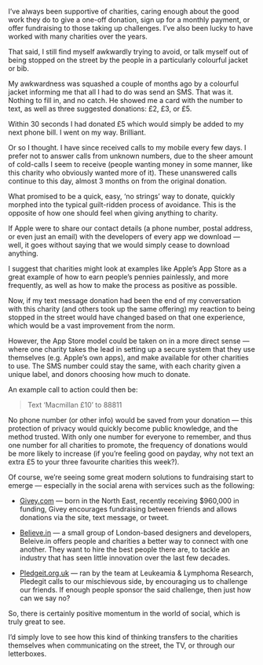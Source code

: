 

I’ve always been supportive of charities, caring enough about the good work they do to give a one-off
donation, sign up for a monthly payment, or offer fundraising to those taking up challenges. I’ve also been
lucky to have worked with many charities over the years.

That said, I still find myself awkwardly trying to avoid, or talk myself out of being stopped on the street by
the people in a particularly colourful jacket or bib.

My awkwardness was squashed a couple of months ago by a colourful jacket informing me that all I had to do was
send an SMS. That was it. Nothing to fill in, and no catch. He showed me a card with the number to text, as
well as three suggested donations: £2, £3, or £5.

Within 30 seconds I had donated £5 which would simply be added to my next phone bill. I went on my way.
Brilliant.

Or so I thought. I have since received calls to my mobile every few days. I prefer not to answer calls from
unknown numbers, due to the sheer amount of cold-calls I seem to receive (people wanting money in some manner,
like this charity who obviously wanted more of it). These unanswered calls continue to this day, almost 3
months on from the original donation.

What promised to be a quick, easy, ‘no strings’ way to donate, quickly morphed into the typical
guilt-ridden process of avoidance. This is the opposite of how one should feel when giving anything to
charity.

If Apple were to share our contact details (a phone number, postal address, or even just an email) with the
developers of every app we download — well, it goes without saying that we would simply cease to download
anything.

I suggest that charities might look at examples like Apple’s App Store as a great example of how to earn
people’s pennies painlessly, and more frequently, as well as how to make the process as positive as
possible.

Now, if my text message donation had been the end of my conversation with this charity (and others took up the
same offering) my reaction to being stopped in the street would have changed based on that one experience,
which would be a vast improvement from the norm.

However, the App Store model could be taken on in a more direct sense — where one charity takes the lead in
setting up a secure system that they use themselves (e.g. Apple’s own apps), and make available for other
charities to use. The SMS number could stay the same, with each charity given a unique label, and donors
choosing how much to donate.

An example call to action could then be:

>   Text ‘Macmillan £10’ to
> 88811

No phone number (or other info) would be saved from your donation — this protection of privacy would quickly
become public knowledge, and the method trusted. With only one number for everyone to remember, and thus one
number for all charities to promote, the frequency of donations would be more likely to increase (if you’re
feeling good on payday, why not text an extra £5 to your three favourite charities this week?).

Of course, we’re seeing some great modern solutions to fundraising start to emerge — especially in the
social arena with services such as the following:

 *  [Givey.com](https://www.givey.com) — born in the North East, recently receiving $960,000 in funding,
Givey encourages fundraising between friends and allows donations via the site, text message, or tweet.

 *  [Believe.in](http://believe.in) — a small group of London-based designers and developers, Beleive.in
offers people and charities a better way to connect with one another. They want to hire the best people there
are, to tackle an industry that has seen little innovation over the last few decades.

 *  [Pledgeit.org.uk](https://pledgeit.org.uk) — ran by the team at Leukeamia & Lymphoma Research,
Pledegit calls to our mischievous side, by encouraging us to challenge our friends. If enough people sponsor
the said challenge, then just how can we say no?

So, there is certainly positive momentum in the world of social, which is truly great to see. 

I’d simply love to see how this kind of thinking transfers to the charities themselves when communicating on
the street, the TV, or through our letterboxes.